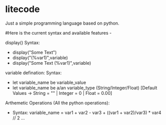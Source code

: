 # litecode
Just a simple programming language based on python.

#Here is the current syntax and available features -

display()
Syntax:
- display("Some Text")
- display("(%var1)",variable)
- display("Some Text (%var1)",variable)

variable defination:
Syntax:
- let variable_name be variable_value
- let variable_name be a/an variable_type (String/Integer/Float) [Default Values -> String = "" | Integer = 0 | Float = 0.00]

Arthemetic Operations (All the python operations):
- Syntax: variable_name = var1 + var2 - var3 + ((var1 + var2)/var3) * var4 // 2 ...
